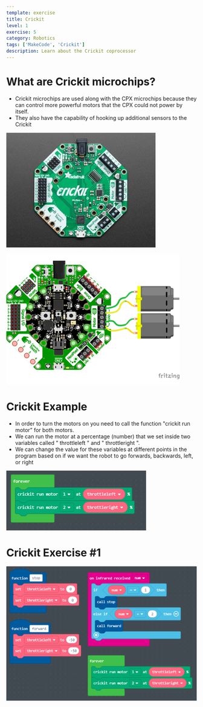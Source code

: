 ```yaml
---
template: exercise
title: Crickit
level: 1
exercise: 5
category: Robotics
tags: ['MakeCode', 'Crickit']
description: Learn about the Crickit coprocessor
---
```



# What are Crickit microchips?

* Crickit microchips are used along with the CPX microchips because they can control more powerful motors that the CPX could not power by itself.
* They also have the capability of hooking up additional sensors to the Crickit

![](Lesson51.jpg)


![](Lesson52.png)

# Crickit Example

* In order to turn the motors on you need to call the function "crickit run motor” for both motors.
* We can run the motor at a percentage (number) that we set inside two variables called " throttleleft " and " throttleright ". 
* We can change the value for these variables at different points in the program based on if we want the robot to go forwards, backwards, left, or right

![](Lesson53.png)

# Crickit Exercise #1

![](Lesson54.png)

